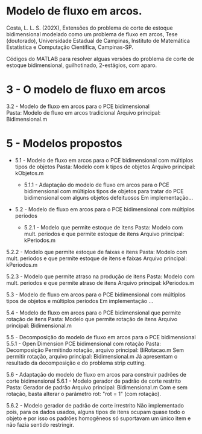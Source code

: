 # Modelo de fluxo em arcos.

Costa, L. L. S. (202X), Extensões do problema de corte de estoque bidimensional modelado como um problema de fluxo em arcos, Tese (doutorado), Universidade Estadual de Campinas, Instituto de Matemática Estatística e Computação Científica, Campinas-SP.

Códigos do MATLAB para resolver alguas versões do problema de corte de estoque bidimensional, guilhotinado, 2-estágios, com aparo.


# 3 - O modelo de fluxo em arcos

3.2 - Modelo de fluxo em arcos para o PCE bidimensional  
Pasta: Modelo de fluxo em arcos tradicional
Arquivo principal: Bidimensional.m

# 5 - Modelos propostos

* 5.1 - Modelo de fluxo em arcos para o PCE bidimensional com múltiplos tipos de objetos
Pasta: Modelo com k tipos de objetos
Arquivo principal: kObjetos.m

  * 5.1.1 - Adaptação do modelo de fluxo em arcos para o PCE bidimensional com múltiplos tipos de objetos para tratar do PCE bidimensional com alguns objetos defeituosos
Em implementação...

* 5.2 - Modelo de fluxo em arcos para o PCE bidimensional com múltiplos períodos
  * 5.2.1 - Modelo que permite estoque de itens
  Pasta: Modelo com mult. periodos e que permite estoque de itens
  Arquivo principal: kPeriodos.m

5.2.2 - Modelo que permite estoque de faixas e itens
Pasta: Modelo com mult. periodos e que permite estoque de itens e faixas
Arquivo principal: kPeriodos.m

5.2.3 - Modelo que permite atraso na produção de itens
Pasta: Modelo com mult. periodos e que permite atraso de itens
Arquivo principal: kPeriodos.m

5.3 - Modelo de fluxo em arcos para o PCE bidimensional com múltiplos tipos de objetos e múltiplos períodos
Em implementação ...

5.4 - Modelo de fluxo em arcos para o PCE bidimensional que permite rotação de itens
Pasta: Modelo que permite rotação de itens
Arquivo principal: Bidimensional.m

5.5 - Decomposição do modelo de fluxo em arcos para o PCE bidimensional
5.5.1 - Open Dimension PCE bidimensional com rotação
Pasta: Decomposição
Permitindo rotação, arquivo principal: BiRotacao.m
Sem permitir rotação, arquivo principal: Bidimensional.m
Já apresentam o resultado da decomposição e do problema strip cutting.

5.6 - Adaptação do modelo de fluxo em arcos para construir padrões de corte bidimensional
5.6.1 - Modelo gerador de padrão de corte restrito
Pasta: Gerador de padrão
Arquivo principal: Bidimensional.m
Com e sem rotação, basta alterar o parâmetro rot: "rot = 1" (com rotação).

5.6.2 - Modelo gerador de padrão de corte irrestrito
Não implementado pois, para os dados usados, alguns tipos de itens ocupam quase todo o objeto e por isso os padrões homogêneos só suportavam um único item e não fazia sentido restringir.











